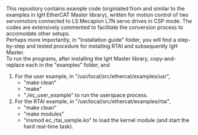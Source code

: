 This repository contains example code (orginiated from and similar to the examples in IgH EtherCAT Master library), 
written for motion control of two servomotors connected to LS Mecapion L7N servo drives in CSP mode. The codes are extensively 
commented to facilitate the conversion process to accomodate other setups.  
Perhaps more importantly, in "Installation guide" folder, you will find a step-by-step and tested procedure for installing RTAI and subsequently
IgH Master.    
To run the programs, after installing the IgH Master library, copy-and-replace each in the "examples" folder, and 
1. For the user example, in "/usr/local/src/ethercat/examples/usr",
   - "make clean" 
   - "make"   
   - "./ec_user_example" to run the userspace process. 
2. For the RTAI example, in "/usr/local/src/ethercat/examples/rtai",
   - "make clean" 
   - "make modules"  
   - "insmod ec_rtai_sample.ko" to load the kernel module (and start the hard real-time task).


